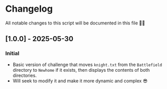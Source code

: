# Changelog

All notable changes to this script will be documented in this file 🙌🏽










## [1.0.0] - 2025-05-30
### Initial
- Basic version of challenge that moves `knight.txt` from the `Battlefield` directory to `Newhome` if it exists, then displays the contents of both directories.
- Will seek to modify it and make it more dynamic and complex 😎